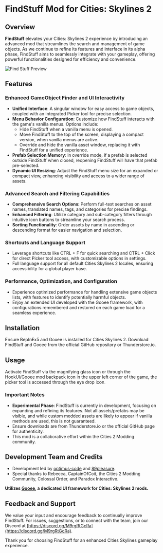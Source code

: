 ﻿# FindStuff Mod for Cities: Skylines 2

## Overview
**FindStuff** elevates your Cities: Skylines 2 experience by introducing an advanced mod that streamlines the search and management of game objects. As we continue to refine its features and interface in its alpha phase, FindStuff aims to seamlessly integrate with your gameplay, offering powerful functionalities designed for efficiency and convenience.

![Find Stuff Preview](https://github.com/Cities2Modding/FindStuff/FindStuff.png)

## Features

### Enhanced GameObject Finder and UI Interactivity
- **Unified Interface**: A singular window for easy access to game objects, coupled with an integrated Picker tool for precise selection.
- **Menu Behavior Configuration**: Customize how FindStuff interacts with the game's vanilla menus. Options include:
  - Hide FindStuff when a vanilla menu is opened.
  - Move FindStuff to the top of the screen, displaying a compact version, when vanilla menus are active.
  - Override and hide the vanilla asset window, replacing it with FindStuff for a unified experience.
- **Prefab Selection Memory**: In override mode, if a prefab is selected outside FindStuff when closed, reopening FindStuff will have that prefab pre-selected.
- **Dynamic UI Resizing**: Adjust the FindStuff menu size for an expanded or compact view, enhancing visibility and access to a wider range of assets.

### Advanced Search and Filtering Capabilities
- **Comprehensive Search Options**: Perform full-text searches on asset names, translated names, tags, and categories for precise findings.
- **Enhanced Filtering**: Utilize category and sub-category filters through intuitive icon buttons to streamline your search process.
- **Sorting Functionality**: Order assets by name in ascending or descending format for easier navigation and selection.

### Shortcuts and Language Support
- Leverage shortcuts like CTRL + F for quick searching and CTRL + Click for direct Picker tool access, with customizable options in settings.
- Full language support for all default Cities Skylines 2 locales, ensuring accessibility for a global player base.

### Performance, Optimization, and Configuration
- Experience optimized performance for handling extensive game objects lists, with features to identify potentially harmful objects.
- Enjoy an extended UI developed with the Gooee framework, with configurations remembered and restored on each game load for a seamless experience.

## Installation
Ensure BepInEx5 and Gooee is installed for Cities Skylines 2. Download FindStuff and Gooee from the official GitHub repository or Thunderstore.io.

## Usage
Activate FindStuff via the magnifying glass icon or through the HookUI/Gooee mod backpack icon in the upper left corner of the game, the picker tool is accessed through the eye drop icon.

### Important Notes
- **Experimental Phase**: FindStuff is currently in development, focusing on expanding and refining its features. Not all assets/prefabs may be visible, and while custom modded assets are likely to appear if vanilla methods are used, this is not guaranteed.
- Ensure downloads are from Thunderstore.io or the official GitHub page for authenticity.
- This mod is a collaborative effort within the Cities 2 Modding community.

## Development Team and Credits
- Development led by [optimus-code](https://github.com/optimus-code) and [89pleasure](https://github.com/89pleasure).
- Special thanks to Rebecca, CaptainOfCoit, the Cities 2 Modding Community, Colossal Order, and Paradox Interactive.

**Utilizes [Gooee](https://github.com/Cities2Modding/Gooee), a dedicated UI framework for Cities: Skylines 2 mods.**

## Feedback and Support
We value your input and encourage feedback to continually improve FindStuff. For issues, suggestions, or to connect with the team, join our Discord at [https://discord.gg/M9rgRtGcRa](https://discord.gg/M9rgRtGcRa).

Thank you for choosing FindStuff for an enhanced Cities Skylines gameplay experience.
